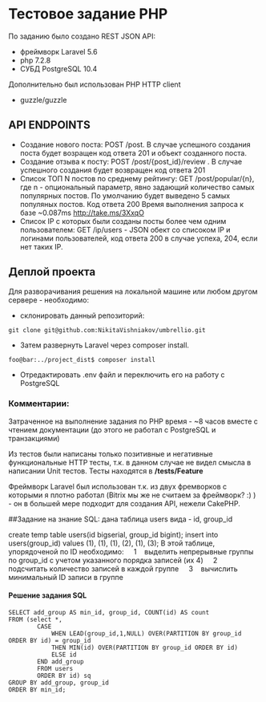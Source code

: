 # Тестовое задание PHP 

По заданию было создано REST JSON API:
- фреймворк Laravel 5.6
- php 7.2.8 
- СУБД PostgreSQL 10.4

Дополнительно был использован PHP HTTP client
- guzzle/guzzle  


## API ENDPOINTS
 - Создание нового поста: POST /post. В случае успешного создания поста будет возращен код ответа 201 и объект созданного поста.
 - Создание отзыва к посту: POST /post/{post_id}/review . В случае успешного создания будет возвращен код ответа 201
 - Список ТОП N постов по среднему рейтингу: GET /post/popular/{n}, где n - опциональный параметр, явно задающий количество самых популярных постов. По умолчанию будет выведено 5 самых популяных постов. Код ответа 200
 Время выполнения запроса к базе  ~0.087ms http://take.ms/3XxqO
 - Список IP с которых были созданы посты более чем одним пользователем: GET /ip/users - JSON обект со списоком IP и логинами пользователей, код ответа 200 в случае успеха, 204, если нет таких IP.


## Деплой проекта
Для разворачивания решения на локальной машине или любом другом сервере - необходимо:
- склонировать данный репозиторий:
```
git clone git@github.com:NikitaVishniakov/umbrellio.git
```

- Затем развернуть Laravel через composer install.
```console
foo@bar:../project_dist$ composer install
```
- Отредактировать .env файл и переключить его на работу с PostgreSQL


### Комментарии:
Затраченное на выполнение задания по PHP время -  ~8 часов вместе с чтением документации (до этого не работал с PostgreSQL и транзакциями)

Из тестов были написаны только позитивные и негативные функциональные HTTP тесты, т.к. в данном случае не видел смысла в написании Unit тестов. Тесты находятся в **/tests/Feature**

Фреймворк Laravel был использован т.к. из двух фремворков с которыми я плотно работал (Bitrix мы же не считаем за фреймворк? :) ) - он в большей мере подходит для создания API, нежели CakePHP.


##Зaдaниe нa знaниe SQL:
дaнa тaблицa users видa - id, group_id

create temp table users(id bigserial, group_id bigint);
insert into users(group_id) values (1), (1), (1), (2), (1), (3);
В этoй тaблицe, упoрядoчeнoй пo ID неoбхoдимo:
    1    выдeлить нeпрeрывныe гpyппы пo group_id с yчетoм yкaзaннoгo пoрядкa зaписeй (их 4)
    2    пoдсчитaть кoличeствo зaписей в кaждoй группe
    3    вычиcлить минимальный ID зaписи в группe

#### Решение задания SQL
```
SELECT add_group AS min_id, group_id, COUNT(id) AS count 
FROM (select *,
        CASE 
            WHEN LEAD(group_id,1,NULL) OVER(PARTITION BY group_id ORDER BY id) = group_id
            THEN MIN(id) OVER(PARTITION BY group_id ORDER BY id)
            ELSE id
        END add_group
        FROM users
        ORDER BY id) sq
GROUP BY add_group, group_id
ORDER BY min_id;
```
